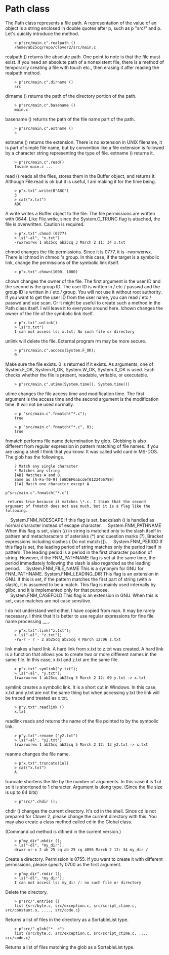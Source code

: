 # Path class

The Path class represents a file path. A representation of the value of an object is a string enclosed in double quotes after p, such as p "src/" and p.
Let's quickly introduce the method.
```
    > p"src/main.c".realpath ()
    /home/ab25cq/repo/clover2/src/main.c
```
realpath () returns the absolute path. One point to note is that the file must exist. If you need an absolute path of a nonexistent file, there is a method of temporarily creating a file with touch etc., then erasing it after reading the realpath method.
```
    > p"src/main.c".dirname ()
    src
```
dirname () returns the path of the directory portion of the path.
```
    > p"src/main.c".basename ()
    main.c
```
basename () returns the path of the file name part of the path.
```
    > p"src/main.c".extname ()
    c
```
extname () returns the extension. There is no extension in UNIX filename, it is part of simple file name, but by convention like a file extension is followed by a character string representing the type of file. extname () returns it.
```
    > p"src/main.c".read()
    Inside main.c ...
```
read () reads all the files, stores them in the Buffer object, and returns it. Although File.read is ok but it is useful, I am making it for the time being.
```
    > p"x.txt".write(B"ABC")
    3
    > cat("x.txt")
    ABC
```
A write writes a Buffer object to the file. The file permissions are written with 0644. Like File.write, since the System.O_TRUNC flag is attached, the file is overwritten. Caution is required.
```
    > p"x.txt".chmod (0777)
    > ls("-al", "x.txt")
    -rwxrwxrwx 1 ab25cq ab25cq 3 March 2 11: 34 x.txt
```
chmod changes the file permissions. Since it is 0777, it is -rwxrwxrwx. There is lchmod in chmod 's group. In this case, if the target is a symbolic link, change the permissions of the symbolic link itself.
```
    > p"x.txt".chown(1000, 1000)
```
chown changes the owner of the file. The first argument is the user ID and the second is the group ID. The user ID is written in / etc / passwd and the group ID is written in / etc / group. You will not use it without root authority. If you want to get the user ID from the user name, you can read / etc / passwd and use scan. Or it might be useful to create such a method in the Path class itself. I will leave it to everyone around here. lchown changes the owner of the file of the symbolic link itself.
```
    > p"x.txt".unlink()
    > ls("x.txt")
    I can not access ls: x.txt: No such file or directory
```
unlink will delete the file. External program rm may be more secure.
```
    > p"src/main.c".access(System.F_OK);
    0
```
Make sure the file exists. 0 is returned if it exists. As arguments, one of System.F_OK, System.R_OK, System.W_OK, System.X_OK is used. Each checks whether the file is present, readable, writable, or executable.
```
    > p"src/main.c".utime(System.time(), System.time())
```
utime changes the file access time and modification time. The first argument is the access time and the second argument is the modification time. It will not be used normally.
```
    > p "src/main.c".fnmatch("*.c");
    true

    > p "src/main.c".fnmatch("*.c", 0);
    true
```
fnmatch performs file name determination by glob. Globbing is also different from regular expression in pattern matching of file names. If you are using a shell I think that you know. It was called wild card in MS-DOS. The glob has the followings.
```
    ? Match any single character
    * Matches any string
    [AB] Matches A and B.
    Same as [A-Fa-f0-9] [ABDEFGabcdef0123456789]
    [!A] Match one character except A
```
```
p"src/main.c".fnmatch("*.c")
```
     returns true because it matches \*.c. I think that the second argument of fnmatch does not use much, but it is a flag like the following.

    System.FNM_NOESCAPE If this flag is set, backslash (\) is handled as normal character instead of escape character.
    System.FNM_PATHNAME When this flag is set, slash (/) in string is matched only to the slash itself in pattern and metacharacters of asterisks (*) and question marks (?), Bracket expressions including slashes ( Do not match []).
    System.FNM_PERIOD If this flag is set, the leading period of string matches only the period itself in pattern. The leading period is a period in the first character position of string. However, if the FNM_PATHNAME flag is set at the same time, the period immediately following the slash is also regarded as the leading period.
    System.FNM_FILE_NAME This is a synonym for GNU for FNM_PATHNAME.
System.FNM_LEADING_DIR This flag is an extension in GNU. If this is set, if the pattern matches the first part of string (with a slash), it is assumed to be a match. This flag is mainly used internally by glibc, and it is implemented only for that purpose.
    System.FNM_CASEFOLD This flag is an extension in GNU. When this is set, case matches are not case sensitive.

I do not understand well either. I have copied from man. It may be rarely necessary. I think that it is better to use regular expressions for fine file name processing ,,,,,.
```
    > p"x.txt".link("z.txt");
    > ls("-al", "z.txt");
    -rw-r - r - 2 ab25cq ab25cq 4 March 12:06 z.txt
```
link makes a hard link. A hard link from x.txt to z.txt was created. A hard link is a function that allows you to create two or more different names in the same file. In this case, x.txt and z.txt are the same file.
```
    > p"x.txt".symlink("y.txt");
    > ls("-al", "y.txt");
    lrwxrwxrwx 1 ab25cq ab25cq 5 March 2 12: 09 y.txt -> x.txt
```
symlink creates a symbolic link. It is a short cut in Windows. In this case, x.txt and y.txt are not the same thing but when accessing y.txt the link will be traced and treated as x.txt.
```
    > p"y.txt".readlink ()
    x.txt
```
readlink reads and returns the name of the file pointed to by the symbolic link.
```
    > p"y.txt".rename ("y2.txt")
    > ls("-al", "y2.txt")
    lrwxrwxrwx 1 ab25cq ab25cq 5 March 2 12: 13 y2.txt -> x.txt
```
reanme changes the file name.
```
    > p"x.txt".truncate(1ul)
    > cat("x.txt")
    A
```
truncate shortens the file by the number of arguments. In this case it is 1 ul so it is shortened to 1 character. Argument is ulong type. (Since the file size is up to 64 bits)
```
    > p"src/".chdir ();
```
chdir () changes the current directory. It's cd in the shell. Since cd is not prepared for Clover 2, please change the current directory with this. You may also create a class method called cd in the Global class.

(Command.cd method is difined in the current version.)

```
    > p"my_dir".mkdir ();
    > ls("-dl", "my_dir");
    drwxr-xr-x 2 ab 25 cq ab 25 cq 4096 March 2 12: 34 my_dir /
```
Create a directory. Permission is 0755. If you want to create it with different permissions, please specify 0700 as the first argument.
```
    > p"my_dir".rmdir ();
    > ls("-dl", "my_dir");
    I can not access ls: my_dir /: no such file or directory
```
Delete the directory.
```
    > p"src/".entries ()
    list {src/byte.c, src/exception.c, src/script_ctime.c, src/constant.o, ...., src/code.c}
```
Returns a list of files in the directory as a SortableList <String> type.
```
    > p"src/".glob("*. c")
    list {src/byte.c, src/exception.c, src/script_ctime.c, ..., src/code.c}
```
Returns a list of files matching the glob as a SortableList <String> type.
